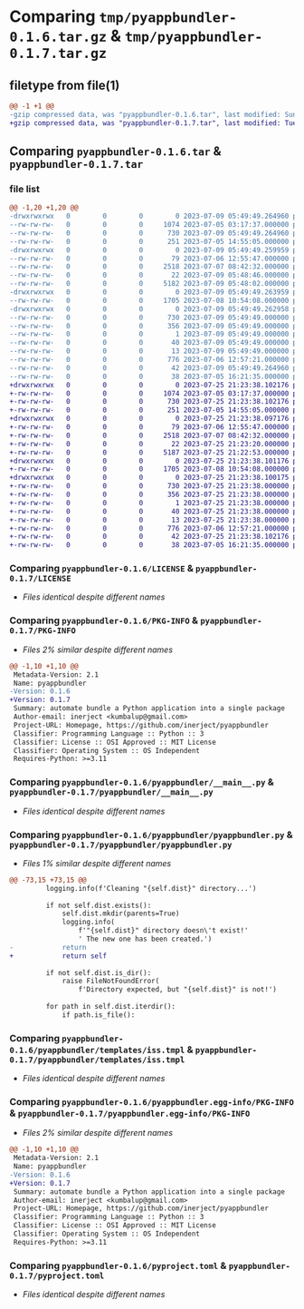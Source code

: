 # Comparing `tmp/pyappbundler-0.1.6.tar.gz` & `tmp/pyappbundler-0.1.7.tar.gz`

## filetype from file(1)

```diff
@@ -1 +1 @@
-gzip compressed data, was "pyappbundler-0.1.6.tar", last modified: Sun Jul  9 05:49:49 2023, max compression
+gzip compressed data, was "pyappbundler-0.1.7.tar", last modified: Tue Jul 25 21:23:38 2023, max compression
```

## Comparing `pyappbundler-0.1.6.tar` & `pyappbundler-0.1.7.tar`

### file list

```diff
@@ -1,20 +1,20 @@
-drwxrwxrwx   0        0        0        0 2023-07-09 05:49:49.264960 pyappbundler-0.1.6/
--rw-rw-rw-   0        0        0     1074 2023-07-05 03:17:37.000000 pyappbundler-0.1.6/LICENSE
--rw-rw-rw-   0        0        0      730 2023-07-09 05:49:49.264960 pyappbundler-0.1.6/PKG-INFO
--rw-rw-rw-   0        0        0      251 2023-07-05 14:55:05.000000 pyappbundler-0.1.6/README.md
-drwxrwxrwx   0        0        0        0 2023-07-09 05:49:49.259959 pyappbundler-0.1.6/pyappbundler/
--rw-rw-rw-   0        0        0       79 2023-07-06 12:55:47.000000 pyappbundler-0.1.6/pyappbundler/__init__.py
--rw-rw-rw-   0        0        0     2518 2023-07-07 08:42:32.000000 pyappbundler-0.1.6/pyappbundler/__main__.py
--rw-rw-rw-   0        0        0       22 2023-07-09 05:48:46.000000 pyappbundler-0.1.6/pyappbundler/_version.py
--rw-rw-rw-   0        0        0     5182 2023-07-09 05:48:02.000000 pyappbundler-0.1.6/pyappbundler/pyappbundler.py
-drwxrwxrwx   0        0        0        0 2023-07-09 05:49:49.263959 pyappbundler-0.1.6/pyappbundler/templates/
--rw-rw-rw-   0        0        0     1705 2023-07-08 10:54:08.000000 pyappbundler-0.1.6/pyappbundler/templates/iss.tmpl
-drwxrwxrwx   0        0        0        0 2023-07-09 05:49:49.262958 pyappbundler-0.1.6/pyappbundler.egg-info/
--rw-rw-rw-   0        0        0      730 2023-07-09 05:49:49.000000 pyappbundler-0.1.6/pyappbundler.egg-info/PKG-INFO
--rw-rw-rw-   0        0        0      356 2023-07-09 05:49:49.000000 pyappbundler-0.1.6/pyappbundler.egg-info/SOURCES.txt
--rw-rw-rw-   0        0        0        1 2023-07-09 05:49:49.000000 pyappbundler-0.1.6/pyappbundler.egg-info/dependency_links.txt
--rw-rw-rw-   0        0        0       40 2023-07-09 05:49:49.000000 pyappbundler-0.1.6/pyappbundler.egg-info/requires.txt
--rw-rw-rw-   0        0        0       13 2023-07-09 05:49:49.000000 pyappbundler-0.1.6/pyappbundler.egg-info/top_level.txt
--rw-rw-rw-   0        0        0      776 2023-07-06 12:57:21.000000 pyappbundler-0.1.6/pyproject.toml
--rw-rw-rw-   0        0        0       42 2023-07-09 05:49:49.264960 pyappbundler-0.1.6/setup.cfg
--rw-rw-rw-   0        0        0       38 2023-07-05 16:21:35.000000 pyappbundler-0.1.6/setup.py
+drwxrwxrwx   0        0        0        0 2023-07-25 21:23:38.102176 pyappbundler-0.1.7/
+-rw-rw-rw-   0        0        0     1074 2023-07-05 03:17:37.000000 pyappbundler-0.1.7/LICENSE
+-rw-rw-rw-   0        0        0      730 2023-07-25 21:23:38.102176 pyappbundler-0.1.7/PKG-INFO
+-rw-rw-rw-   0        0        0      251 2023-07-05 14:55:05.000000 pyappbundler-0.1.7/README.md
+drwxrwxrwx   0        0        0        0 2023-07-25 21:23:38.097176 pyappbundler-0.1.7/pyappbundler/
+-rw-rw-rw-   0        0        0       79 2023-07-06 12:55:47.000000 pyappbundler-0.1.7/pyappbundler/__init__.py
+-rw-rw-rw-   0        0        0     2518 2023-07-07 08:42:32.000000 pyappbundler-0.1.7/pyappbundler/__main__.py
+-rw-rw-rw-   0        0        0       22 2023-07-25 21:23:20.000000 pyappbundler-0.1.7/pyappbundler/_version.py
+-rw-rw-rw-   0        0        0     5187 2023-07-25 21:22:53.000000 pyappbundler-0.1.7/pyappbundler/pyappbundler.py
+drwxrwxrwx   0        0        0        0 2023-07-25 21:23:38.101176 pyappbundler-0.1.7/pyappbundler/templates/
+-rw-rw-rw-   0        0        0     1705 2023-07-08 10:54:08.000000 pyappbundler-0.1.7/pyappbundler/templates/iss.tmpl
+drwxrwxrwx   0        0        0        0 2023-07-25 21:23:38.100175 pyappbundler-0.1.7/pyappbundler.egg-info/
+-rw-rw-rw-   0        0        0      730 2023-07-25 21:23:38.000000 pyappbundler-0.1.7/pyappbundler.egg-info/PKG-INFO
+-rw-rw-rw-   0        0        0      356 2023-07-25 21:23:38.000000 pyappbundler-0.1.7/pyappbundler.egg-info/SOURCES.txt
+-rw-rw-rw-   0        0        0        1 2023-07-25 21:23:38.000000 pyappbundler-0.1.7/pyappbundler.egg-info/dependency_links.txt
+-rw-rw-rw-   0        0        0       40 2023-07-25 21:23:38.000000 pyappbundler-0.1.7/pyappbundler.egg-info/requires.txt
+-rw-rw-rw-   0        0        0       13 2023-07-25 21:23:38.000000 pyappbundler-0.1.7/pyappbundler.egg-info/top_level.txt
+-rw-rw-rw-   0        0        0      776 2023-07-06 12:57:21.000000 pyappbundler-0.1.7/pyproject.toml
+-rw-rw-rw-   0        0        0       42 2023-07-25 21:23:38.102176 pyappbundler-0.1.7/setup.cfg
+-rw-rw-rw-   0        0        0       38 2023-07-05 16:21:35.000000 pyappbundler-0.1.7/setup.py
```

### Comparing `pyappbundler-0.1.6/LICENSE` & `pyappbundler-0.1.7/LICENSE`

 * *Files identical despite different names*

### Comparing `pyappbundler-0.1.6/PKG-INFO` & `pyappbundler-0.1.7/PKG-INFO`

 * *Files 2% similar despite different names*

```diff
@@ -1,10 +1,10 @@
 Metadata-Version: 2.1
 Name: pyappbundler
-Version: 0.1.6
+Version: 0.1.7
 Summary: automate bundle a Python application into a single package
 Author-email: inerject <kumbalup@gmail.com>
 Project-URL: Homepage, https://github.com/inerject/pyappbundler
 Classifier: Programming Language :: Python :: 3
 Classifier: License :: OSI Approved :: MIT License
 Classifier: Operating System :: OS Independent
 Requires-Python: >=3.11
```

### Comparing `pyappbundler-0.1.6/pyappbundler/__main__.py` & `pyappbundler-0.1.7/pyappbundler/__main__.py`

 * *Files identical despite different names*

### Comparing `pyappbundler-0.1.6/pyappbundler/pyappbundler.py` & `pyappbundler-0.1.7/pyappbundler/pyappbundler.py`

 * *Files 1% similar despite different names*

```diff
@@ -73,15 +73,15 @@
         logging.info(f'Cleaning "{self.dist}" directory...')
 
         if not self.dist.exists():
             self.dist.mkdir(parents=True)
             logging.info(
                 f'"{self.dist}" directory doesn\'t exist!'
                 ' The new one has been created.')
-            return
+            return self
 
         if not self.dist.is_dir():
             raise FileNotFoundError(
                 f'Directory expected, but "{self.dist}" is not!')
 
         for path in self.dist.iterdir():
             if path.is_file():
```

### Comparing `pyappbundler-0.1.6/pyappbundler/templates/iss.tmpl` & `pyappbundler-0.1.7/pyappbundler/templates/iss.tmpl`

 * *Files identical despite different names*

### Comparing `pyappbundler-0.1.6/pyappbundler.egg-info/PKG-INFO` & `pyappbundler-0.1.7/pyappbundler.egg-info/PKG-INFO`

 * *Files 2% similar despite different names*

```diff
@@ -1,10 +1,10 @@
 Metadata-Version: 2.1
 Name: pyappbundler
-Version: 0.1.6
+Version: 0.1.7
 Summary: automate bundle a Python application into a single package
 Author-email: inerject <kumbalup@gmail.com>
 Project-URL: Homepage, https://github.com/inerject/pyappbundler
 Classifier: Programming Language :: Python :: 3
 Classifier: License :: OSI Approved :: MIT License
 Classifier: Operating System :: OS Independent
 Requires-Python: >=3.11
```

### Comparing `pyappbundler-0.1.6/pyproject.toml` & `pyappbundler-0.1.7/pyproject.toml`

 * *Files identical despite different names*

